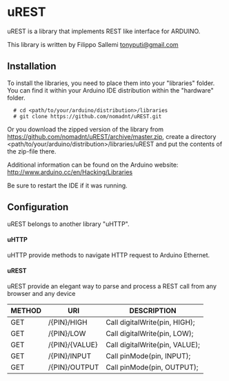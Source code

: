 uREST
=====

uREST is a library that implements REST like interface for ARDUINO.

This library is written by Filippo Sallemi <tonyputi@gmail.com>

Installation
--

To install the libraries, you need to place them into your "libraries" folder. You can find it within your Arduino IDE distribution within the "hardware" folder.

```
  # cd <path/to/your/arduino/distribution>/libraries
  # git clone https://github.com/nomadnt/uREST.git
```
Or you download the zipped version of the library from https://github.com/nomadnt/uREST/archive/master.zip, create a directory <path/to/your/arduino/distribution>/libraries/uREST and put the contents of the zip-file there.

Additional information can be found on the Arduino website: http://www.arduino.cc/en/Hacking/Libraries

Be sure to restart the IDE if it was running.

Configuration
--

uREST belongs to another library "uHTTP".

#### uHTTP ####
uHTTP provide methods to navigate HTTP request to Arduino Ethernet.

#### uREST ####
uREST provide an elegant way to parse and process a REST call from any browser and any device

METHOD        | URI           | DESCRIPTION
------------- | ------------- | -------------
GET           | /{PIN}/HIGH   | Call digitalWrite(pin, HIGH);
GET           | /{PIN}/LOW    | Call digitalWrite(pin, LOW);
GET           | /{PIN}/{VALUE}| Call digitalWrite(pin, VALUE);
GET           | /{PIN}/INPUT  | Call pinMode(pin, INPUT);
GET           | /{PIN}/OUTPUT | Call pinMode(pin, OUTPUT);
